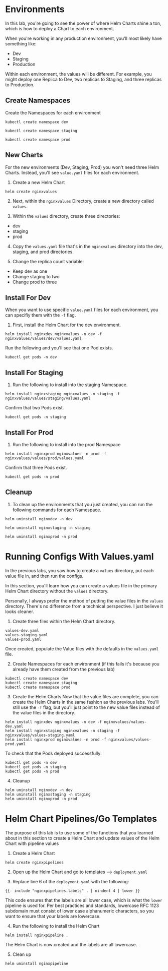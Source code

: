 # Environments

In this lab, you're going to see the power of where Helm Charts shine a ton, which is how to deploy a Chart to each environment.

When you're working in any production environment, you'll most likely have something like:
- Dev
- Staging
- Production

Within each environment, the values will be different. For example, you might deploy one Replica to Dev, two replicas to Staging, and three replicas to Production.

## Create Namespaces
Create the Namespaces for each environment

```
kubectl create namespace dev
```

```
kubectl create namespace staging
```

```
kubectl create namespace prod
```

## New Charts

For the new environments (Dev, Staging, Prod) you won't need three Helm Charts. Instead, you'll see `value.yaml` files for each environment.

1. Create a new Helm Chart
```
helm create nginxvalues
```

2. Next, within the `nginxvalues` Directory, create a new directory called `values`.

3. Within the `values` directory, create three directories:
- dev
- staging
- prod

4. Copy the `values.yaml` file that's in the `nginxvalues` directory into the dev, staging, and prod directories.

5. Change the replica count variable:
- Keep dev as one
- Change staging to two
- Change prod to three

## Install For Dev
When you want to use specific `value.yaml` files for each environment, you can specifiy them with the `-f` flag.
1. First, install the Helm Chart for the dev environment.
```
helm install nginxdev nginxvalues -n dev -f nginxvalues/values/dev/values.yaml
```

Run the following and you'll see that one Pod exists.
```
kubectl get pods -n dev
```

## Install For Staging
1. Run the following to install into the staging Namespace.

```
helm install nginxstaging nginxvalues -n staging -f nginxvalues/values/staging/values.yaml
```

Confirm that two Pods exist.
```
kubectl get pods -n staging
```

## Install For Prod
1. Run the following to install into the prod Namespace
```
helm install nginxprod nginxvalues -n prod -f nginxvalues/values/prod/values.yaml
```

Confirm that three Pods exist.
```
kubectl get pods -n prod
```

## Cleanup
1. To clean up the environments that you just created, you can run the following commands for each Namespace.

```
helm uninstall nginxdev -n dev
```

```
helm uninstall nginxstaging -n staging
```

```
helm uninstall nginxprod -n prod
```

# Running Configs With Values.yaml

In the previous labs, you saw how to create a `values` directory, put each value file in, and then run the configs.

In this section, you'll learn how you can create a values file in the primary Helm Chart directory without the `values` directory.

Personally, I always prefer the method of putting the value files in the `values` directory. There's no difference from a technical perspective. I just believe it looks cleaner.

1. Create three files within the Helm Chart directory.
```
values-dev.yaml
values-staging.yaml
values-prod.yaml
```

Once created, populate the Value files with the defaults in the `values.yaml` file.

2. Create Namespaces for each environment (if this fails it's because you already have them created from the previous lab)
```
kubectl create namespace dev
kubectl create namespace staging
kubectl create namespace prod
```

3. Create the Helm Charts
Now that the value files are complete, you can create the Helm Charts in the same fashion as the previous labs. You'll still use the `-f` flag, but you'll just point to the new value files instead of the value files in the directory.

```
helm install nginxdev nginxvalues -n dev -f nginxvalues/values-dev.yaml
helm install nginxstaging nginxvalues -n staging -f nginxvalues/values-staging.yaml
helm install nginxprod nginxvalues -n prod -f nginxvalues/values-prod.yaml
```
To check that the Pods deployed successfully:
```
kubectl get pods -n dev
kubectl get pods -n staging
kubectl get pods -n prod
```

4. Cleanup
```
helm uninstall nginxdev -n dev
helm uninstall nginxstaging -n staging
helm uninstall nginxprod -n prod
```

# Helm Chart Pipelines/Go Templates

The purpose of this lab is to use some of the functions that you learned about in this section to create a Helm Chart and update values of the Helm Chart with pipeline values

1. Create a Helm Chart
```
helm create nginxpipelines
```

2. Open up the Helm Chart and go to templates --> `deployment.yaml`

3. Replace line 6 of the `deployment.yaml` with the following:
```
{{- include "nginxpipelines.labels" . | nindent 4 | lower }}
```

This code ensures that the labels are all lower case, which is what the `lower` pipeline is used for. Per best practices and standards, lowercase RFC 1123 subdomain must consist of lower case alphanumeric characters, so you want to ensure that your labels are lowercase.

4. Run the following to install the Helm Chart
```
helm install nginxpipeline .
```

The Helm Chart is now created and the labels are all lowercase.

5. Clean up
```
helm uninstall nginxpipeline
```
